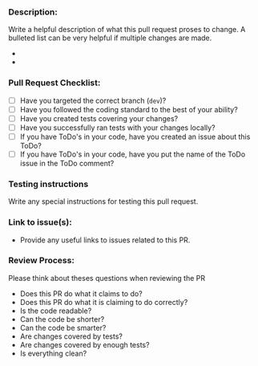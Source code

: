 ### Description:
Write a helpful description of what this pull request proses to change.
A bulleted list can be very helpful if multiple changes are made.

-
-

### Pull Request Checklist:
* [ ] Have you targeted the correct branch (`dev`)?
* [ ] Have you followed the coding standard to the best of your ability?
* [ ] Have you created tests covering your changes?
* [ ] Have you successfully ran tests with your changes locally?
* [ ] If you have ToDo's in your code, have you created an issue about this ToDo?
* [ ] If you have ToDo's in your code, have you put the name of the ToDo issue in the ToDo comment?

### Testing instructions
Write any special instructions for testing this pull request.

### Link to issue(s):
- Provide any useful links to issues related to this PR.

### Review Process:
Please think about theses questions when reviewing the PR
- Does this PR do what it claims to do?
- Does this PR do what it is claiming to do correctly?
- Is the code readable?
- Can the code be shorter?
- Can the code be smarter?
- Are changes covered by tests?
- Are changes covered by enough tests?
- Is everything clean?
